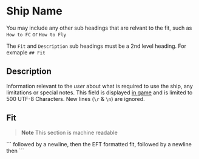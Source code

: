 # Ship Name

You may include any other sub headings that are relvant to the fit, such as `How to FC` or `How to Fly`

The `Fit` and `Description` sub headings must be a 2nd level heading.  For exmaple `## Fit`


## Description

Information relevant to the *user* about what is required to use the ship, any limitations or special notes.  This field is displayed [in game](https://i.imgur.com/hIgC4ru.png) and is limited to 500 UTF-8 Characters.  New lines (`\r` & `\n`) are ignored.

## Fit

> **Note**
> This section is machine readable

\`\`\` followed by a newline, then the EFT formatted fit, followed by a newline then \`\`\`
